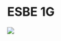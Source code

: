 # ESBE 1G
<!DOCTYPE html>
<html>
<head>
		<img src="https://github.com/NARI0978/ESBE-1G/blob/master/16/ESBE%201Gv16.0/pack_icon.png">
</body>
</html>
